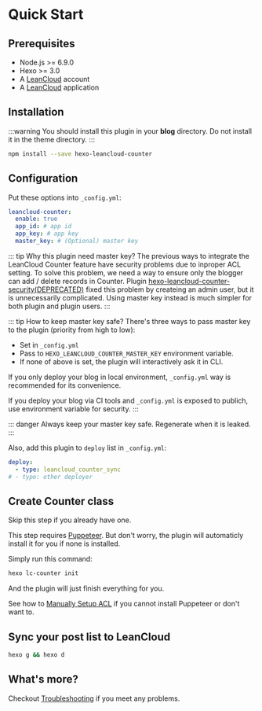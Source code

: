 # Quick Start

## Prerequisites

- Node.js >= 6.9.0
- Hexo >= 3.0
- A [LeanCloud](https://leancloud.cn) account
- A [LeanCloud](https://leancloud.cn) application

## Installation

:::warning
You should install this plugin in your **blog** directory. Do not install it in the theme directory.
:::

```sh
npm install --save hexo-leancloud-counter
```

## Configuration

Put these options into `_config.yml`:

```yaml
leancloud-counter:
  enable: true
  app_id: # app id
  app_key: # app key
  master_key: # (Optional) master key
```

::: tip Why this plugin need master key?
The previous ways to integrate the LeanCloud Counter feature have security problems due to inproper ACL setting.
To solve this problem, we need a way to ensure only the blogger can add / delete records in Counter.
Plugin [hexo-leancloud-counter-security(DEPRECATED)](https://github.com/theme-next/hexo-leancloud-counter-security) fixed this problem by createing an admin user, but it is unnecessarily complicated. Using master key instead is much simpler for both plugin and plugin users.
:::

::: tip How to keep master key safe?
There's three ways to pass master key to the plugin (priority from high to low):
- Set in `_config.yml`
- Pass to `HEXO_LEANCLOUD_COUNTER_MASTER_KEY` environment variable.
- If none of above is set, the plugin will interactively ask it in CLI.

If you only deploy your blog in local environment, `_config.yml` way is recommended for its convenience.

If you deploy your blog via CI tools and `_config.yml` is exposed to publich, use environment variable for security.
:::

::: danger
Always keep your master key safe. Regenerate when it is leaked.
:::

Also, add this plugin to `deploy` list in `_config.yml`:

```yaml
deploy:
  - type: leancloud_counter_sync
# - type: other deployer
```

## Create Counter class

Skip this step if you already have one.

This step requires [Puppeteer](https://pptr.dev/). But don't worry, the plugin will automaticly install it for you if none is installed.

Simply run this command:

```sh
hexo lc-counter init
```

And the plugin will just finish everything for you.

See how to [Manually Setup ACL](./manuallysetup) if you cannot install Puppeteer or don't want to.

## Sync your post list to LeanCloud

```sh
hexo g && hexo d
```

## What's more?

Checkout [Troubleshooting](./troubleshooting) if you meet any problems.